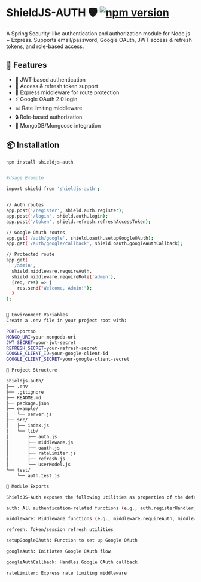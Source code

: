 # ShieldJS-AUTH 🛡️ [![npm version](https://img.shields.io/npm/v/shieldjs-auth)](https://www.npmjs.com/package/shieldjs-auth)
A Spring Security–like authentication and authorization module for Node.js + Express. Supports email/password, Google OAuth, JWT access & refresh tokens, and role-based access.

## 🚀 Features
- 🔐 JWT-based authentication
- 🔁 Access & refresh token support
- 🧪 Express middleware for route protection
- ⚡ Google OAuth 2.0 login
- 📊 Rate limiting middleware
- 🔒 Role-based authorization
- 🧱 MongoDB/Mongoose integration

## 📦 Installation

```bash
npm install shieldjs-auth


#Usage Example

import shield from 'shieldjs-auth'; 


// Auth routes
app.post('/register', shield.auth.register);
app.post('/login', shield.auth.login);
app.post('/token', shield.refresh.refreshAccessToken);

// Google OAuth routes
app.get('/auth/google', shield.oauth.setupGoogleOAuth);
app.get('/auth/google/callback', shield.oauth.googleAuthCallback);

// Protected route
app.get(
  '/admin',
  shield.middleware.requireAuth,
  shield.middleware.requireRole('admin'),
  (req, res) => {
    res.send("Welcome, Admin!");
  }
);


🔐 Environment Variables
Create a .env file in your project root with:

PORT=portno
MONGO_URI=your-mongodb-uri
JWT_SECRET=your-jwt-secret
REFRESH_SECRET=your-refresh-secret
GOOGLE_CLIENT_ID=your-google-client-id
GOOGLE_CLIENT_SECRET=your-google-client-secret

📁 Project Structure

shieldjs-auth/
├── .env
├── .gitignore
├── README.md
├── package.json
├── example/
│   └── server.js
├── src/
│   ├── index.js
│   └── lib/
│       ├── auth.js
│       ├── middleware.js
│       ├── oauth.js
│       ├── rateLimiter.js
│       ├── refresh.js
│       └── userModel.js
└── test/
    └── auth.test.js 

🔧 Module Exports

ShieldJS-Auth exposes the following utilities as properties of the default export:

auth: All authentication-related functions (e.g., auth.registerHandler, auth.localAuthHandler)

middleware: Middleware functions (e.g., middleware.requireAuth, middleware.requireRole)

refresh: Token/session refresh utilities

setupGoogleOAuth: Function to set up Google OAuth

googleAuth: Initiates Google OAuth flow

googleAuthCallback: Handles Google OAuth callback

rateLimiter: Express rate limiting middleware


